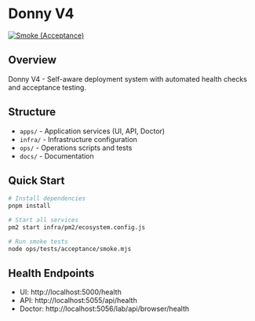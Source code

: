 # Donny V4

[![Smoke (Acceptance)](https://github.com/donny-ai-team/Donny-V4/actions/workflows/smoke.yml/badge.svg?branch=lab)](https://github.com/donny-ai-team/Donny-V4/actions/workflows/smoke.yml)

## Overview
Donny V4 - Self-aware deployment system with automated health checks and acceptance testing.

## Structure
- `apps/` - Application services (UI, API, Doctor)
- `infra/` - Infrastructure configuration
- `ops/` - Operations scripts and tests
- `docs/` - Documentation

## Quick Start
```bash
# Install dependencies
pnpm install

# Start all services
pm2 start infra/pm2/ecosystem.config.js

# Run smoke tests
node ops/tests/acceptance/smoke.mjs
```

## Health Endpoints
- UI: http://localhost:5000/health
- API: http://localhost:5055/api/health
- Doctor: http://localhost:5056/lab/api/browser/health